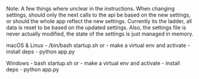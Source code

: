 Note:
A few things where unclear in the instructions. When changing settings, should only the next calls to the api be based on the new settings, or should the whole app reflect the new settings. Currently its the ladder, all data is reset to be based on the updated settings. Also, the settings file is never actually modified, the state of the settings is just managed in memory. 


macOS & Linux
    - /bin/bash startup.sh
    or
    - make a virtual env and activate
    - install deps
    - python app.py

Windows
    - bash startup.sh
    or
    - make a virtual env and activate
    - install deps
    - python app.py
